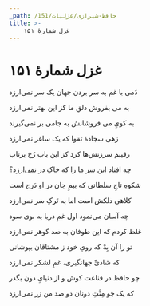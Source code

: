 ```yaml
---
_path: /حافظ-شیرازی/غزلیات/151
title: >-
    غزل شمارهٔ ۱۵۱
---
```

# غزل شمارهٔ ۱۵۱

<div class="b" id="bn1"><div class="m1"><p>دَمی با غم به سر بردن جهان یک سر نمی‌ارزد</p></div>
<div class="m2"><p>به می بفروش دلقِ ما کز این بهتر نمی‌ارزد</p></div></div>
<div class="b" id="bn2"><div class="m1"><p>به کویِ می فروشانش به جامی بر نمی‌گیرند</p></div>
<div class="m2"><p>زهی سجادهٔ تقوا که یک ساغر نمی‌ارزد</p></div></div>
<div class="b" id="bn3"><div class="m1"><p>رقیبم سرزنش‌ها کرد کز این باب رُخ برتاب</p></div>
<div class="m2"><p>چه افتاد این سر ما را که خاکِ در نمی‌ارزد؟</p></div></div>
<div class="b" id="bn4"><div class="m1"><p>شکوهِ تاجِ سلطانی که بیمِ جان در او دَرج است</p></div>
<div class="m2"><p>کلاهی دلکش است اما به تَرکِ سر نمی‌ارزد</p></div></div>
<div class="b" id="bn5"><div class="m1"><p>چه آسان می‌نمود اول غمِ دریا به بوی سود</p></div>
<div class="m2"><p>غلط کردم که این طوفان به صد گوهر نمی‌ارزد</p></div></div>
<div class="b" id="bn6"><div class="m1"><p>تو را آن بِهْ که رویِ خود ز مشتاقان بپوشانی</p></div>
<div class="m2"><p>که شادیِّ جهانگیری، غمِ لشکر نمی‌ارزد</p></div></div>
<div class="b" id="bn7"><div class="m1"><p>چو حافظ در قناعت کوش و از دنیایِ دون بگذر</p></div>
<div class="m2"><p>که یک جو مِنَّتِ دونان دو صد من زر نمی‌ارزد</p></div></div>

